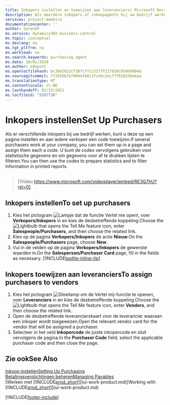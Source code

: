 ```yaml
---
title: Inkopers instellen en toewijzen aan leveranciers| Microsoft Docs
description: Als meerdere inkopers of inkoopagents bij uw bedrijf werken, kunt u deze voor statistische analyses organiseren.
services: project-madeira
documentationcenter: ''
author: SorenGP
ms.service: dynamics365-business-central
ms.topic: conceptual
ms.devlang: na
ms.tgt_pltfrm: na
ms.workload: na
ms.search.keywords: purchasing agent
ms.date: 10/01/2020
ms.author: edupont
ms.openlocfilehash: bc3b02b22cf387cffc23177f217838c95dd9d04d
ms.sourcegitcommit: ff2b55b7e790447e0c1fcd5c2ec7f7610338ebaa
ms.translationtype: HT
ms.contentlocale: nl-BE
ms.lasthandoff: 02/15/2021
ms.locfileid: "5387736"
---
```

# <a name="set-up-purchasers"></a><span data-ttu-id="5a589-103">Inkopers instellen</span><span class="sxs-lookup"><span data-stu-id="5a589-103">Set Up Purchasers</span></span>
<span data-ttu-id="5a589-104">Als er verschillende inkopers bij uw bedrijf werken, kunt u deze op een pagina instellen en aan iedere verkoper een code toewijzen.</span><span class="sxs-lookup"><span data-stu-id="5a589-104">If several purchasers work at your company, you can set them up in a page and assign them each a code.</span></span> <span data-ttu-id="5a589-105">U kunt de codes vervolgens gebruiken voor statistische gegevens en om gegevens voor af te drukken lijsten te filteren.</span><span class="sxs-lookup"><span data-stu-id="5a589-105">You can then use the codes to prepare statistics and to filter information in printed reports.</span></span><br><br>  

> [!Video https://www.microsoft.com/videoplayer/embed/RE3Q7hU?rel=0]

## <a name="to-set-up-purchasers"></a><span data-ttu-id="5a589-106">Inkopers instellen</span><span class="sxs-lookup"><span data-stu-id="5a589-106">To set up purchasers</span></span>
1. <span data-ttu-id="5a589-107">Kies het pictogram ![Lampje dat de functie Vertel me opent](media/ui-search/search_small.png "Vertel me wat u wilt doen"), voer **Verkopers/Inkopers** in en kies de desbetreffende koppeling.</span><span class="sxs-lookup"><span data-stu-id="5a589-107">Choose the ![Lightbulb that opens the Tell Me feature](media/ui-search/search_small.png "Tell me what you want to do") icon, enter **Salespeople/Purchasers**, and then choose the related link.</span></span>
2. <span data-ttu-id="5a589-108">Kies op de pagina **Verkopers/Inkopers** de actie **Nieuw**.</span><span class="sxs-lookup"><span data-stu-id="5a589-108">On the **Salespeople/Purchasers** page, choose **New**.</span></span>
3. <span data-ttu-id="5a589-109">Vul in de velden op de pagina **Verkopers/Inkopers** de gewenste waarden in.</span><span class="sxs-lookup"><span data-stu-id="5a589-109">On the **Salesperson/Purchaser Card** page, fill in the fields as necessary.</span></span> [!INCLUDE[tooltip-inline-tip](includes/tooltip-inline-tip_md.md)]

## <a name="to-assign-purchasers-to-vendors"></a><span data-ttu-id="5a589-110">Inkopers toewijzen aan leveranciers</span><span class="sxs-lookup"><span data-stu-id="5a589-110">To assign purchasers to vendors</span></span>
1. <span data-ttu-id="5a589-111">Kies het pictogram ![Gloeilamp om de Vertel mij-functie te openen](media/ui-search/search_small.png "Vertel me wat u wilt doen"), voer **Leveranciers** in en kies de desbetreffende koppeling.</span><span class="sxs-lookup"><span data-stu-id="5a589-111">Choose the ![Lightbulb that opens the Tell Me feature](media/ui-search/search_small.png "Tell me what you want to do") icon, enter **Vendors**, and then choose the related link.</span></span>
2. <span data-ttu-id="5a589-112">Open de desbetreffende leverancierskaart voor de leverancier waaraan een inkoper wordt toegewezen.</span><span class="sxs-lookup"><span data-stu-id="5a589-112">Open the relevant vendor card for the vendor that will be assigned a purchaser.</span></span>
3. <span data-ttu-id="5a589-113">Selecteer in het veld **Inkopercode** de juiste inkopercode en sluit vervolgens de pagina.</span><span class="sxs-lookup"><span data-stu-id="5a589-113">In the **Purchaser Code** field, select the applicable purchaser code and then close the page.</span></span>

## <a name="see-also"></a><span data-ttu-id="5a589-114">Zie ook</span><span class="sxs-lookup"><span data-stu-id="5a589-114">See Also</span></span>
[<span data-ttu-id="5a589-115">Inkoop instellen</span><span class="sxs-lookup"><span data-stu-id="5a589-115">Setting Up Purchasing</span></span>](purchasing-setup-purchasing.md)  
[<span data-ttu-id="5a589-116">Betalingsverplichtingen beheren</span><span class="sxs-lookup"><span data-stu-id="5a589-116">Managing Payables</span></span>](payables-manage-payables.md)  
<span data-ttu-id="5a589-117">[Werken met [!INCLUDE[prod_short](includes/prod_short.md)]](ui-work-product.md)</span><span class="sxs-lookup"><span data-stu-id="5a589-117">[Working with [!INCLUDE[prod_short](includes/prod_short.md)]](ui-work-product.md)</span></span>


[!INCLUDE[footer-include](includes/footer-banner.md)]